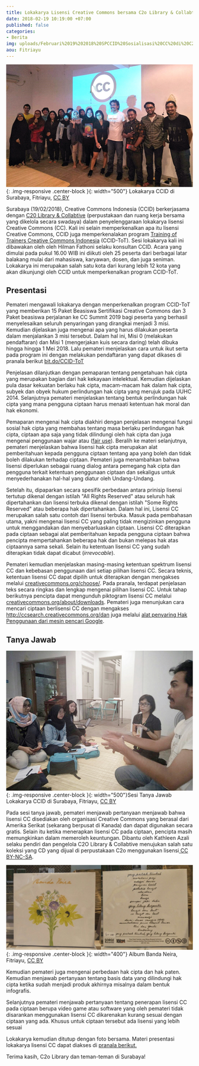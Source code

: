 ```yaml
---
title: Lokakarya Lisensi Creative Commons bersama C2o Library & Collabtive di Surabaya
date: 2018-02-19 10:19:00 +07:00
published: false
categories:
- Berita
img: uploads/Februari%2019%202018%20SPCCID%20Sosialisasi%20CC%20di%20C2o%20Library%20Surabaya.jpeg
aou: Fitriayu
---
```


![Februari 19 2018 SPCCID Sosialisasi CC di C2o Library Surabaya.jpeg](/uploads/Februari%2019%202018%20SPCCID%20Sosialisasi%20CC%20di%20C2o%20Library%20Surabaya.jpeg){: .img-responsive .center-block }{: width="500"} Lokakarya CCID di Surabaya, Fitriayu, [CC BY](http://creativecommons.org/licenses/by/4.0/deed.id)

Surabaya (19/02/2018), Creative Commons Indonesia (CCID) berkerjasama dengan  [C20 Library & Collabtive](http://c2o-library.net) (perpustakaan  dan ruang kerja bersama yang dikelola secara swadaya) dalam penyelenggaraan lokakarya lisensi Creative Commons (CC).  Kali ini selain memperkenalkan apa itu lisensi Creative Commons, CCID juga memperkenalakan program [Training of Trainers Creative Commons Indonesia](bit.do/CCID-ToT) (CCID-ToT). Sesi lokakarya kali ini dibawakan oleh oleh Hilman Fathoni selaku konsultan CCID.  Acara yang dimulai pada pukul 16.00 WIB ini diikuti oleh 25 peserta dari berbagai latar balakang mulai dari mahasiswa, karyawan, dosen, dan juga seniman. Lokakarya ini merupakan salah satu kota dari kurang lebih 12 kota  yang akan dikunjungi oleh CCID untuk memperkenalkan program CCID-ToT.

## Presentasi

Pemateri mengawali lokakarya dengan menperkenalkan program CCID-ToT yang memberikan 15 Paket Beasiswa Sertifikasi Creative Commons dan 3 Paket beasiswa perjalanan ke CC Summit 2019 bagi peserta yang berhasil menyelesaikan seluruh penyaringan yang dirangkai menjadi 3 misi.  Kemudian dijelaskan juga mengenai  apa yang harus dilakukan peserta dalam menjalankan 3 misi tersebut. Dalam hal ini, Misi 0 (melakukan pendaftaran) dan Misi 1 (mengerjakan kuis secara daring) telah dibuka hingga hingga 1 Mei 2018. Lalu pemateri menjelaskan cara untuk ikut serta pada program ini dengan melakukan pendaftaran yang dapat dikases di pranala berikut [bit.do/CCID-ToT ](http://bit.do/CCID-ToT)

Penjelasan dilanjutkan dengan pemaparan tentang pengetahuan hak cipta yang merupakan bagian dari hak kekayaan intelektual. Kemudian dijelaskan pula dasar kekuatan berlaku hak cipta, macam-macam hak dalam hak cipta, subyek dan obyek hukum perlindungan hak cipta yang merujuk pada UUHC 2014. Selanjutnya pemateri menjelaskan tentang bentuk perlindungan hak cipta yang mana pengguna ciptaan harus menaati ketentuan hak moral dan hak ekonomi.

Pemaparan mengenai hak cipta diakhiri dengan penjelasan mengenai fungsi sosial hak cipta yang membahas tentang masa berlaku perlindungan hak cipta, ciptaan apa saja yang tidak dilindungi oleh hak cipta dan juga mengenai penggunaan wajar atau ([fair use](http://creativecommons.or.id/2016/08/tanya-jawab-sobat-ccid-2-agustus-2016/)). Beralih ke materi selanjutnya, pemateri menjelaskan bahwa lisensi hak cipta merupakan alat pemberitahuan kepada pengguna ciptaan tentang apa yang boleh dan tidak boleh dilakukan terhadap ciptaan. Pemateri juga menambahkan bahwa lisensi diperlukan sebagai ruang dialog antara pemegang hak cipta dan pengguna terkait ketentuan penggunaan ciptaan dan sekaligus untuk menyederhanakan hal-hal yang diatur oleh Undang-Undang.

Setelah itu, dipaparkan secara spesifik perbedaan antara prinisip lisensi tertutup dikenal dengan istilah "All Rights Reserved" atau seluruh hak dipertahankan dan lisensi terbuka dikenal dengan istilah "Some Rights Reserved" atau beberapa hak dipertahankan. Dalam hal ini, Lisensi CC merupakan salah satu contoh dari lisensi terbuka. Masuk pada pembahasan utama, yakni mengenai lisensi CC yang paling tidak mengizinkan pengguna untuk menggandakan dan menyebarluaskan ciptaan. Lisensi CC diterapkan pada ciptaan sebagai alat pemberitahuan kepada pengguna ciptaan bahwa pencipta mempertahankan beberapa hak dan bukan melepas hak atas ciptaannya sama sekali. Selain itu ketentuan lisensi CC yang sudah diterapkan tidak dapat dicabut (*irrevocable*).

Pemateri kemudian menjelaskan masing-masing ketentuan spektrum lisensi CC dan kebebasan penggunaan dari setiap pilihan lisensi CC. Secara teknis, ketentuan  lisensi CC dapat dipilih untuk diterapkan dengan mengakses melalui [creativecommons.org/choose/](http://creativecommons.org/choose/). Pada pranala, terdapat penjelasan teks secara ringkas dan lengkap mengenai pilihan lisensi CC. Untuk tahap berikutnya pencipta dapat mengunduh piktogram lisensi CC melalui [creativecommons.org/about/downloads](http://creativecommons.org/about/downloads). Pemateri juga menunjukan cara mencari ciptaan berlisensi CC dengan mengakses http://ccsearch.creativecommons.org/dan juga melalui [alat penyaring Hak Penggunaan dari mesin pencari Google](https://creativecommons.or.id/2018/02/panduan-mencari-gambar-berlisensi-creative-commons-melalui-mesin-pencari-gambar-google/).

## Tanya Jawab

![Februari 19 2018 SPCCID Sosialisasi CC di C2o Library Surabaya (Tanya dan Jawab).jpeg](/uploads/Februari%2019%202018%20SPCCID%20Sosialisasi%20CC%20di%20C2o%20Library%20Surabaya%20(Tanya%20dan%20Jawab).jpeg){: .img-responsive .center-block }{: width="500"}Sesi Tanya Jawab Lokakarya CCID di Surabaya, Fitriayu, [CC BY](http://creativecommons.org/licenses/by/4.0/deed.id)

Pada sesi tanya jawab, pemateri menjawab pertanyaan menjawab  bahwa lisensi CC disediakan oleh organisasi Creative Commons yang berasal dari Amerika Serikat (sekarang berpusat di Kanada) dan dapat digunakan secara gratis. Selain itu ketika menerapkan lisensi CC pada ciptaan,  pencipta masih memungkinkan dalam memeroleh keuntungan. Dibantu oleh Kathleen Azali selaku pendiri dan pengelola  C2O Library & Collabtive menujukan salah satu koleksi yang CD yang dijual di perpustakaan C2o menggunakan lisensi[ CC BY-NC-SA](http://creativecommons.org/licenses/by-nc-sa/4.0/deed.id).

![Album Banda Neira.jpg](/uploads/Album%20Banda%20Neira.jpg){: .img-responsive .center-block }{: width="400"} Album Banda Neira, Fitriayu, [CC BY](http://creativecommons.org/licenses/by/4.0/deed.id)

Kemudian pemateri juga mengenai perbedaan hak cipta dan hak paten. Kemudian menjawab pertanyaan tentang basis data yang dilindungi hak cipta ketika sudah menjadi produk akhirnya misalnya dalam bentuk infografis.

Selanjutnya pemateri menjawab pertanyaan tentang penerapan lisensi CC pada ciptaan berupa video game atau software yang oleh pemateri tidak disarankan menggunakan lisensi CC dikarenakan kurang sesuai dengan ciptaan yang ada. Khusus untuk ciptaan tersebut ada lisensi yang lebih sesuai

Lokakarya kemudian ditutup dengan foto bersama. Materi presentasi lokakarya lisensi CC dapat diakses di [pranala berikut.](http://drive.google.com/file/d/1LdlhGgo9JBAS7INsMb4Baut9OEBOP-97/view)

Terima kasih, C2o Library dan teman-teman di Surabaya!